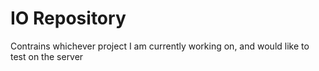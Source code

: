 # IO Repository
Contrains whichever project I am currently working on, and would like to test on the server

